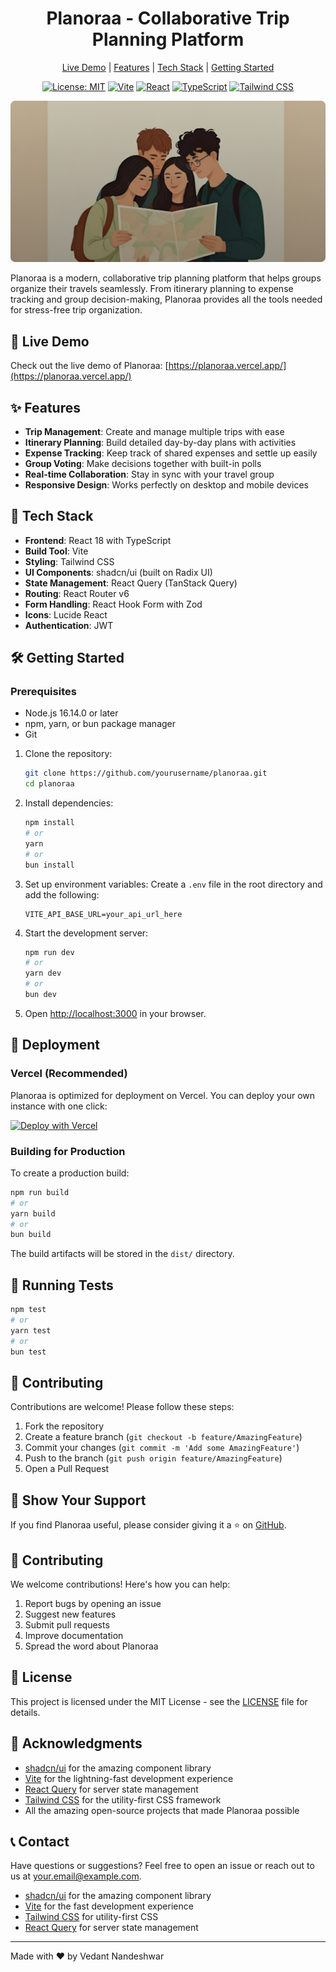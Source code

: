 <div align="center">
  <h1>Planoraa - Collaborative Trip Planning Platform</h1>
  <p>
    <a href="https://planoraa.vercel.app/" target="_blank">Live Demo</a> | 
    <a href="#features">Features</a> | 
    <a href="#tech-stack">Tech Stack</a> | 
    <a href="#getting-started">Getting Started</a>
  </p>
  
  [![License: MIT](https://img.shields.io/badge/License-MIT-blue.svg)](https://opensource.org/licenses/MIT)
  [![Vite](https://img.shields.io/badge/vite-%23646CFF.svg?style=flat&logo=vite&logoColor=white)](https://vitejs.dev/)
  [![React](https://img.shields.io/badge/React-20232A?style=flat&logo=react&logoColor=61DAFB)](https://reactjs.org/)
  [![TypeScript](https://img.shields.io/badge/TypeScript-007ACC?style=flat&logo=typescript&logoColor=white)](https://www.typescriptlang.org/)
  [![Tailwind CSS](https://img.shields.io/badge/Tailwind_CSS-38B2AC?style=flat&logo=tailwind-css&logoColor=white)](https://tailwindcss.com/)
</div>

![Planoraa Banner](./public/hero-image.png)

Planoraa is a modern, collaborative trip planning platform that helps groups organize their travels seamlessly. From itinerary planning to expense tracking and group decision-making, Planoraa provides all the tools needed for stress-free trip organization.

## 🚀 Live Demo

Check out the live demo of Planoraa: [https://planoraa.vercel.app/](https://planoraa.vercel.app/)

## ✨ Features

- **Trip Management**: Create and manage multiple trips with ease
- **Itinerary Planning**: Build detailed day-by-day plans with activities
- **Expense Tracking**: Keep track of shared expenses and settle up easily
- **Group Voting**: Make decisions together with built-in polls
- **Real-time Collaboration**: Stay in sync with your travel group
- **Responsive Design**: Works perfectly on desktop and mobile devices

## 🚀 Tech Stack

- **Frontend**: React 18 with TypeScript
- **Build Tool**: Vite
- **Styling**: Tailwind CSS
- **UI Components**: shadcn/ui (built on Radix UI)
- **State Management**: React Query (TanStack Query)
- **Routing**: React Router v6
- **Form Handling**: React Hook Form with Zod
- **Icons**: Lucide React
- **Authentication**: JWT

## 🛠️ Getting Started

### Prerequisites

- Node.js 16.14.0 or later
- npm, yarn, or bun package manager
- Git

1. Clone the repository:
   ```bash
   git clone https://github.com/yourusername/planoraa.git
   cd planoraa
   ```

2. Install dependencies:
   ```bash
   npm install
   # or
   yarn
   # or
   bun install
   ```

3. Set up environment variables:
   Create a `.env` file in the root directory and add the following:
   ```env
   VITE_API_BASE_URL=your_api_url_here
   ```

4. Start the development server:
   ```bash
   npm run dev
   # or
   yarn dev
   # or
   bun dev
   ```

5. Open [http://localhost:3000](http://localhost:3000) in your browser.

## 🚀 Deployment

### Vercel (Recommended)

Planoraa is optimized for deployment on Vercel. You can deploy your own instance with one click:

[![Deploy with Vercel](https://vercel.com/button)](https://vercel.com/new/clone?repository-url=https%3A%2F%2Fgithub.com%2Fyourusername%2Fplanoraa)

### Building for Production

To create a production build:

```bash
npm run build
# or
yarn build
# or
bun build
```

The build artifacts will be stored in the `dist/` directory.

## 🧪 Running Tests

```bash
npm test
# or
yarn test
# or
bun test
```

## 🤝 Contributing

Contributions are welcome! Please follow these steps:

1. Fork the repository
2. Create a feature branch (`git checkout -b feature/AmazingFeature`)
3. Commit your changes (`git commit -m 'Add some AmazingFeature'`)
4. Push to the branch (`git push origin feature/AmazingFeature`)
5. Open a Pull Request

## 🌟 Show Your Support

If you find Planoraa useful, please consider giving it a ⭐️ on [GitHub](https://github.com/yourusername/planoraa).

## 🤝 Contributing

We welcome contributions! Here's how you can help:

1. Report bugs by opening an issue
2. Suggest new features
3. Submit pull requests
4. Improve documentation
5. Spread the word about Planoraa

## 📄 License

This project is licensed under the MIT License - see the [LICENSE](LICENSE) file for details.

## 🙏 Acknowledgments

- [shadcn/ui](https://ui.shadcn.com/) for the amazing component library
- [Vite](https://vitejs.dev/) for the lightning-fast development experience
- [React Query](https://tanstack.com/query/latest) for server state management
- [Tailwind CSS](https://tailwindcss.com/) for the utility-first CSS framework
- All the amazing open-source projects that made Planoraa possible

## 📞 Contact

Have questions or suggestions? Feel free to open an issue or reach out to us at [your.email@example.com](mailto:vedantnandeshwar2003@gmail.com).

- [shadcn/ui](https://ui.shadcn.com/) for the amazing component library
- [Vite](https://vitejs.dev/) for the fast development experience
- [Tailwind CSS](https://tailwindcss.com/) for utility-first CSS
- [React Query](https://tanstack.com/query) for server state management

---

Made with ❤️ by Vedant Nandeshwar
